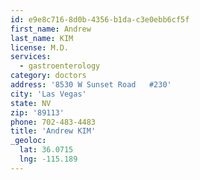 ```yaml
---
id: e9e8c716-8d0b-4356-b1da-c3e0ebb6cf5f
first_name: Andrew
last_name: KIM
license: M.D.
services:
  - gastroenterology
category: doctors
address: '8530 W Sunset Road   #230'
city: 'Las Vegas'
state: NV
zip: '89113'
phone: 702-483-4483
title: 'Andrew KIM'
_geoloc:
  lat: 36.0715
  lng: -115.189
---
```

